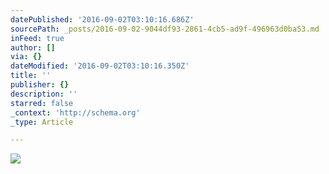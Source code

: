 ```yaml
---
datePublished: '2016-09-02T03:10:16.686Z'
sourcePath: _posts/2016-09-02-9044df93-2861-4cb5-ad9f-496963d0ba53.md
inFeed: true
author: []
via: {}
dateModified: '2016-09-02T03:10:16.350Z'
title: ''
publisher: {}
description: ''
starred: false
_context: 'http://schema.org'
_type: Article

---
```

![](https://the-grid-user-content.s3-us-west-2.amazonaws.com/a2b1b7b2-c9a2-4e7f-af4d-441d9b333c53.png)
